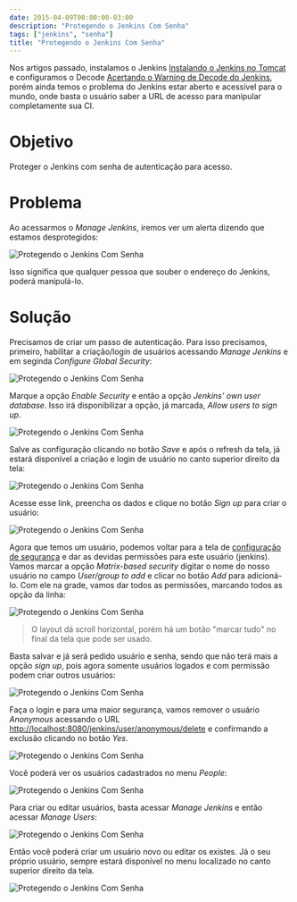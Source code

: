 ```yaml
---
date: 2015-04-09T00:00:00-03:00
description: "Protegendo o Jenkins Com Senha"
tags: ["jenkins", "senha"]
title: "Protegendo o Jenkins Com Senha"
---
```


Nos artigos passado, instalamos o Jenkins [Instalando o Jenkins no Tomcat](http://wbotelhos.com/instalando-o-jenkins-no-tomcat) e configuramos o Decode [Acertando o Warning de Decode do Jenkins](http://www.wbotelhos.com/acertando-o-warning-de-decode-do-jenkins), porém ainda temos o problema do Jenkins estar aberto e acessível para o mundo, onde basta o usuário saber a URL de acesso para manipular completamente sua CI.

# Objetivo

Proteger o Jenkins com senha de autenticação para acesso.

# Problema

Ao acessarmos o *Manage Jenkins*, iremos ver um alerta dizendo que estamos desprotegidos:

<img class="align-center" title="Protegendo o Jenkins Com Senha" src="https://s3-sa-east-1.amazonaws.com/blogy/protegendo-o-jenkins-com-senha/protegendo-o-jenkins-com-senha-01.png" />

Isso significa que qualquer pessoa que souber o endereço do Jenkins, poderá manipulá-lo.

# Solução

Precisamos de criar um passo de autenticação. Para isso precisamos, primeiro, habilitar a criação/login de usuários acessando *Manage Jenkins* e em seginda *Configure Global Security*:

<img class="align-center" title="Protegendo o Jenkins Com Senha" src="https://s3-sa-east-1.amazonaws.com/blogy/protegendo-o-jenkins-com-senha/protegendo-o-jenkins-com-senha-02.png" />

Marque a opção *Enable Security* e então a opção *Jenkins' own user database*. Isso irá disponibilizar a opção, já marcada, *Allow users to sign up*.

<img class="align-center" title="Protegendo o Jenkins Com Senha" src="https://s3-sa-east-1.amazonaws.com/blogy/protegendo-o-jenkins-com-senha/protegendo-o-jenkins-com-senha-03.png" />

Salve as configuração clicando no botão *Save* e após o refresh da tela, já estará disponível a criação e login de usuário no canto superior direito da tela:

<img class="align-center" title="Protegendo o Jenkins Com Senha" src="https://s3-sa-east-1.amazonaws.com/blogy/protegendo-o-jenkins-com-senha/protegendo-o-jenkins-com-senha-04.png" />

Acesse esse link, preencha os dados e clique no botão *Sign up* para criar o usuário:

<img class="align-center" title="Protegendo o Jenkins Com Senha" src="https://s3-sa-east-1.amazonaws.com/blogy/protegendo-o-jenkins-com-senha/protegendo-o-jenkins-com-senha-05.png" />

Agora que temos um usuário, podemos voltar para a tela de [configuração de segurança](http://localhost:8080/jenkins/configureSecurity) e dar as devidas permissões para este usuário (jenkins). Vamos marcar a opção *Matrix-based security* digitar o nome do nosso usuário no campo *User/group to add* e clicar no botão *Add* para adicioná-lo. Com ele na grade, vamos dar todos as permissões, marcando todos as opção da linha:

<img class="align-center" title="Protegendo o Jenkins Com Senha" src="https://s3-sa-east-1.amazonaws.com/blogy/protegendo-o-jenkins-com-senha/protegendo-o-jenkins-com-senha-06.png" />

> O layout dá scroll horizontal, porém há um botão "marcar tudo" no final da tela que pode ser usado.

Basta salvar e já será pedido usuário e senha, sendo que não terá mais a opção *sign up*, pois agora somente usuários logados e com permissão podem criar outros usuários:

<img class="align-center" title="Protegendo o Jenkins Com Senha" src="https://s3-sa-east-1.amazonaws.com/blogy/protegendo-o-jenkins-com-senha/protegendo-o-jenkins-com-senha-07.png" />

Faça o login e para uma maior segurança, vamos remover o usuário *Anonymous* acessando o URL [http://localhost:8080/jenkins/user/anonymous/delete](http://localhost:8080/jenkins/user/anonymous/delete) e confirmando a exclusão clicando no botão *Yes*.

<img class="align-center" title="Protegendo o Jenkins Com Senha" src="https://s3-sa-east-1.amazonaws.com/blogy/protegendo-o-jenkins-com-senha/protegendo-o-jenkins-com-senha-08.png" />

Você poderá ver os usuários cadastrados no menu *People*:

<img class="align-center" title="Protegendo o Jenkins Com Senha" src="https://s3-sa-east-1.amazonaws.com/blogy/protegendo-o-jenkins-com-senha/protegendo-o-jenkins-com-senha-09.png" />


Para criar ou editar usuários, basta acessar *Manage Jenkins* e então acessar *Manage Users*:

<img class="align-center" title="Protegendo o Jenkins Com Senha" src="https://s3-sa-east-1.amazonaws.com/blogy/protegendo-o-jenkins-com-senha/protegendo-o-jenkins-com-senha-10.png" />

Então você poderá criar um usuário novo ou editar os existes. Já o seu próprio usuário, sempre estará disponível no menu localizado no canto superior direito da tela.

<img class="align-center" title="Protegendo o Jenkins Com Senha" src="https://s3-sa-east-1.amazonaws.com/blogy/protegendo-o-jenkins-com-senha/protegendo-o-jenkins-com-senha-11.png" />
